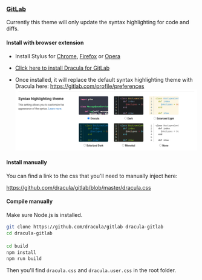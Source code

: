 ### [GitLab](http://gitlab.com/explore)

Currently this theme will only update the syntax highlighting for code and diffs.

#### Install with browser extension

-   Install Stylus for [Chrome](https://chrome.google.com/webstore/detail/stylus/clngdbkpkpeebahjckkjfobafhncgmne), [Firefox](https://addons.mozilla.org/en-US/firefox/addon/styl-us/) or [Opera](https://addons.opera.com/en-gb/extensions/details/stylus/)

-   [Click here to install Dracula for GitLab](https://github.com/dracula/gitlab/raw/master/dracula.user.css)

-   Once installed, it will replace the default syntax highlighting theme with Dracula here: https://gitlab.com/profile/preferences
    ![Syntax Highlighting Theme](screenshots/syntax-highlighting-theme.png)

#### Install manually

You can find a link to the css that you'll need to manually inject here:

https://github.com/dracula/gitlab/blob/master/dracula.css

#### Compile manually

Make sure Node.js is installed.

```sh
git clone https://github.com/dracula/gitlab dracula-gitlab
cd dracula-gitlab

cd build
npm install
npm run build
```

Then you'll find `dracula.css` and `dracula.user.css` in the root folder.